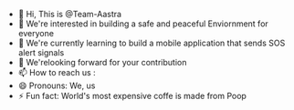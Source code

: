 - 👋 Hi, This is @Team-Aastra
- 👀 We're interested in building a safe and peaceful Enviornment for everyone
- 🌱 We're currently learning to build a mobile application that sends SOS alert signals
- 💞️ We'relooking forward for your contribution
- 📫 How to reach us : 
- 😄 Pronouns: We, us
- ⚡ Fun fact: World's most expensive coffe is made from Poop

<!---
Team-Aastra/Team-Aastra is a ✨ special ✨ repository because its `README.md` (this file) appears on your GitHub profile.
You can click the Preview link to take a look at your changes.
--->
